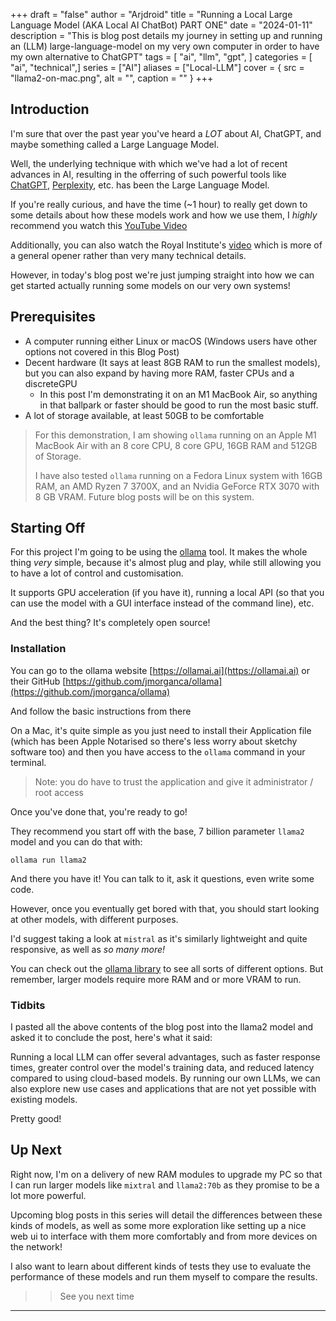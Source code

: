+++
draft = "false"
author = "Arjdroid"
title = "Running a Local Large Language Model (AKA Local AI ChatBot) PART ONE"
date = "2024-01-11"
description = "This is blog post details my journey in setting up and running an (LLM) large-language-model on my very own computer in order to have my own alternative to ChatGPT"
tags = [
    "ai",
    "llm",
    "gpt",
]
categories = [
    "ai",
    "technical",]
series = ["AI"]
aliases = ["Local-LLM"]
cover = { src = "llama2-on-mac.png", alt = "", caption = "" }
+++

## Introduction

I'm sure that over the past year you've heard a _LOT_ about AI, ChatGPT, and maybe something called a Large Language Model.

Well, the underlying technique with which we've had a lot of recent advances in AI, resulting in the offerring of such powerful tools like [ChatGPT](https://chat.openai.com), [Perplexity](https://perplexity.ai), etc. has been the Large Language Model.

If you're really curious, and have the time (~1 hour) to really get down to some details about how these models work and how we use them, I _highly_ recommend you watch this [YouTube Video](https://youtu.be/zjkBMFhNj_g?si=AHkn0iOyrgwREBNK)

Additionally, you can also watch the Royal Institute's [video](https://www.youtube.com/watch?v=b76gsOSkHB4) which is more of a general opener rather than very many technical details.

However, in today's blog post we're just jumping straight into how we can get started actually running some models on our very own systems!

## Prerequisites

- A computer running either Linux or macOS (Windows users have other options not covered in this Blog Post)
- Decent hardware (It says at least 8GB RAM to run the smallest models), but you can also expand by having more RAM, faster CPUs and a discreteGPU
  - In this post I'm demonstrating it on an M1 MacBook Air, so anything in that ballpark or faster should be good to run the most basic stuff.
- A lot of storage available, at least 50GB to be comfortable

> For this demonstration, I am showing `ollama` running on an Apple M1 MacBook Air with an 8 core CPU, 8 core GPU, 16GB RAM and 512GB of Storage.
>
> I have also tested `ollama` running on a Fedora Linux system with 16GB RAM, an AMD Ryzen 7 3700X, and an Nvidia GeForce RTX 3070 with 8 GB VRAM. Future blog posts will be on this system.

## Starting Off

For this project I'm going to be using the [ollama](https://ollama.ai) tool. It makes the whole thing _very_ simple, because it's almost plug and play, while still allowing you to have a lot of control and customisation.

It supports GPU acceleration (if you have it), running a local API (so that you can use the model with a GUI interface instead of the command line), etc.

And the best thing? It's completely open source!

### Installation

You can go to the ollama website [https://ollamai.ai](https://ollamai.ai) or their GitHub [https://github.com/jmorganca/ollama](https://github.com/jmorganca/ollama)

And follow the basic instructions from there

On a Mac, it's quite simple as you just need to install their Application file (which has been Apple Notarised so there's less worry about sketchy software too) and then you have access to the `ollama` command in your terminal.

> Note: you do have to trust the application and give it administrator / root access

Once you've done that, you're ready to go!

They recommend you start off with the base, 7 billion parameter `llama2` model and you can do that with:

`ollama run llama2`

And there you have it! You can talk to it, ask it questions, even write some code.

However, once you eventually get bored with that, you should start looking at other models, with different purposes.

I'd suggest taking a look at `mistral` as it's similarly lightweight and quite responsive, as well as _so many more!_

You can check out the [ollama library](https://ollama.ai/library) to see all sorts of different options. But remember, larger models require more RAM and or more VRAM to run.

### Tidbits

I pasted all the above contents of the blog post into the llama2 model and asked it to conclude the post, here's what it said:

Running a local LLM can offer several advantages, such as faster response times, greater
control over the model's training data, and reduced latency compared to using cloud-based
models. By running our own LLMs, we can also explore new use cases and applications that are
not yet possible with existing models.

Pretty good!

## Up Next

Right now, I'm on a delivery of new RAM modules to upgrade my PC so that I can run larger models like `mixtral` and `llama2:70b` as they promise to be a lot more powerful.

Upcoming blog posts in this series will detail the differences between these kinds of models, as well as some more exploration like setting up a nice web ui to interface with them more comfortably and from more devices on the network!

I also want to learn about different kinds of tests they use to evaluate the performance of these models and run them myself to compare the results.

> > See you next time

---
